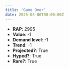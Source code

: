 ```yaml
---
title: 'Game Over'
date: 2025-08-06T00:00:00Z
---
```

- **RAP**: 2995
- **Value**: -1
- **Demand level**: -1
- **Trend**: -1
- **Projected?**: True
- **Hyped?**: True
- **Rare?**: True
